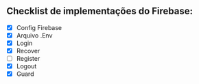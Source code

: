 ## Checklist de implementações do Firebase:

- [x] Config Firebase
- [x] Arquivo .Env
- [x] Login
- [x] Recover
- [ ] Register
- [x] Logout 
- [x] Guard

